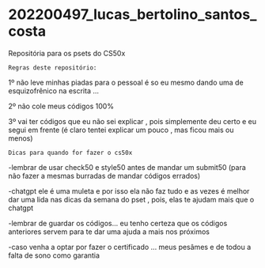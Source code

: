 # 202200497_lucas_bertolino_santos_costa
Repositória para os psets do CS50x 

``Regras deste repositório:``

1º não leve minhas piadas para o pessoal é so eu mesmo dando uma de esquizofrênico na escrita ...

2º não cole meus códigos 100% 

3º vai ter códigos que eu não sei explicar , pois simplemente deu certo e eu segui em frente (é claro tentei explicar um pouco , mas ficou mais ou menos)

``Dicas para quando for fazer o cs50x``

-lembrar de usar check50 e style50 antes de mandar um submit50 (para não fazer a mesmas burradas de mandar códigos errados)

-chatgpt ele é uma muleta e por isso ela não faz tudo e as vezes é melhor dar uma lida nas dicas da semana do pset , pois, elas te ajudam mais que o chatgpt

-lembrar de guardar os códigos... eu tenho certeza que os códigos anteriores servem para te dar uma ajuda a mais nos próximos

-caso venha a optar por fazer o certificado ... meus pesâmes e de todou a falta de sono como garantia 
